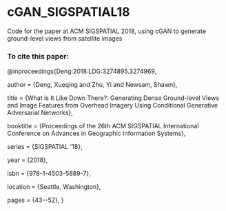 # cGAN_SIGSPATIAL18
Code for the paper at ACM SIGSPATIAL 2018, using cGAN to generate ground-level views from satellite images

### To cite this paper:
@inproceedings{Deng:2018:LDG:3274895.3274969,

 author = {Deng, Xueqing and Zhu, Yi and Newsam, Shawn},
 
 title = {What is It Like Down There?: Generating Dense Ground-level Views and Image Features from Overhead Imagery Using Conditional Generative Adversarial Networks},
 
 booktitle = {Proceedings of the 26th ACM SIGSPATIAL International Conference on Advances in Geographic Information Systems},
 
 series = {SIGSPATIAL '18},
 
 year = {2018},
 
 isbn = {978-1-4503-5889-7},
 
 location = {Seattle, Washington},
 
 pages = {43--52},
} 
